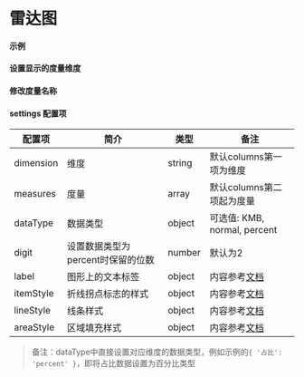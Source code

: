 # 雷达图

#### 示例

<vuep template="#simple-radar"></vuep>

<script v-pre type="text/x-template" id="simple-radar">
<template>
  <ve-radar :data="chartData"></ve-radar>
</template>

<script>
  export default {
    data () {
      return {
        chartData: {
          columns: ['日期', '访问用户', '下单用户', '下单率'],
          rows: [
            { '日期': '1/1', '访问用户': 1393, '下单用户': 1093, '下单率': 0.32 },
            { '日期': '1/2', '访问用户': 3530, '下单用户': 3230, '下单率': 0.26 },
            { '日期': '1/3', '访问用户': 2923, '下单用户': 2623, '下单率': 0.76 },
            { '日期': '1/4', '访问用户': 1723, '下单用户': 1423, '下单率': 0.49 },
            { '日期': '1/5', '访问用户': 3792, '下单用户': 3492, '下单率': 0.323 },
            { '日期': '1/6', '访问用户': 4593, '下单用户': 4293, '下单率': 0.78 }
          ]
        }
      }
    }
  }
</script>
</script>

#### 设置显示的度量维度

<vuep template="#set-measures-dimension"></vuep>

<script v-pre type="text/x-template" id="set-measures-dimension">
<template>
  <ve-radar :data="chartData" :settings="chartSettings"></ve-radar>
</template>

<script>
  export default {
    data () {
      this.chartSettings = {
        dimension: ['日期'],
        measures: ['访问用户', '下单用户', '下单率'],
        dataType: { '下单率': 'percent' }
      }
      return {
        chartData: {
          columns: ['日期', '访问用户', '下单用户', '下单率'],
          rows: [
            { '日期': '1/1', '访问用户': 1393, '下单用户': 1093, '下单率': 0.32 },
            { '日期': '1/2', '访问用户': 3530, '下单用户': 3230, '下单率': 0.26 },
            { '日期': '1/3', '访问用户': 2923, '下单用户': 2623, '下单率': 0.76 },
            { '日期': '1/4', '访问用户': 1723, '下单用户': 1423, '下单率': 0.49 },
            { '日期': '1/5', '访问用户': 3792, '下单用户': 3492, '下单率': 0.323 },
            { '日期': '1/6', '访问用户': 4593, '下单用户': 4293, '下单率': 0.78 }
          ]
        }
      }
    }
  }
</script>
</script>

#### 修改度量名称

<vuep template="#change-measures-name"></vuep>

<script v-pre type="text/x-template" id="change-measures-name">
<template>
  <ve-radar :data="chartData" :settings="chartSettings"></ve-radar>
</template>

<script>
  export default {
    data () {
      this.chartSettings = {
        labelMap: {
          '日期': 'date',
          '访问用户': 'PV',
          '下单用户': 'Order',
          '下单率': 'orderRate'
        }
      }
      return {
        chartData: {
          columns: ['日期', '访问用户', '下单用户', '下单率'],
          rows: [
            { '日期': '1/1', '访问用户': 1393, '下单用户': 1093, '下单率': 0.32 },
            { '日期': '1/2', '访问用户': 3530, '下单用户': 3230, '下单率': 0.26 },
            { '日期': '1/3', '访问用户': 2923, '下单用户': 2623, '下单率': 0.76 },
            { '日期': '1/4', '访问用户': 1723, '下单用户': 1423, '下单率': 0.49 },
            { '日期': '1/5', '访问用户': 3792, '下单用户': 3492, '下单率': 0.323 },
            { '日期': '1/6', '访问用户': 4593, '下单用户': 4293, '下单率': 0.78 }
          ]
        }
      }
    }
  }
</script>
</script>

#### settings 配置项

| 配置项 | 简介 | 类型 | 备注 |
| --- | --- | --- | --- |
| dimension | 维度 | string | 默认columns第一项为维度 |
| measures | 度量 | array | 默认columns第二项起为度量 |
| dataType | 数据类型 | object | 可选值: KMB, normal, percent |
| digit | 设置数据类型为percent时保留的位数 | number | 默认为2 |
| label | 图形上的文本标签 | object | 内容参考[文档](http://echarts.baidu.com/option.html#series-radar.label) |
| itemStyle | 折线拐点标志的样式 | object | 内容参考[文档](http://echarts.baidu.com/option.html#series-radar.itemStyle) |
| lineStyle | 线条样式 | object | 内容参考[文档](http://echarts.baidu.com/option.html#series-radar.lineStyle) |
| areaStyle | 区域填充样式 | object | 内容参考[文档](http://echarts.baidu.com/option.html#series-radar.areaStyle)  |


> 备注：dataType中直接设置对应维度的数据类型，例如示例的`{ '占比': 'percent' }`，即将占比数据设置为百分比类型
